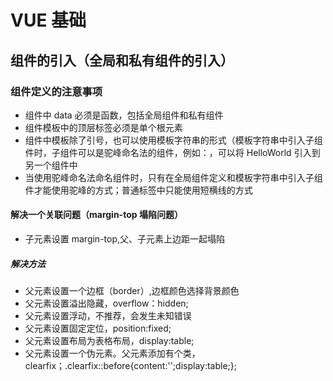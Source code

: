 # VUE 基础

## 组件的引入（全局和私有组件的引入）

### 组件定义的注意事项

-   组件中 data 必须是函数，包括全局组件和私有组件
-   组件模板中的顶层标签必须是单个根元素
-   组件中模板除了引号，也可以使用模板字符串的形式（模板字符串中引入子组件时，子组件可以是驼峰命名法的组件，例如：<HelloWorld></HelloWorld>，可以将 HelloWorld 引入到另一个组件中
-   当使用驼峰命名法命名组件时，只有在全局组件定义和模板字符串中引入子组件才能使用驼峰的方式；普通标签中只能使用短横线的方式

#### 解决一个关联问题（margin-top 塌陷问题）

-   子元素设置 margin-top,父、子元素上边距一起塌陷

##### 解决方法

-   父元素设置一个边框（border）,边框颜色选择背景颜色
-   父元素设置溢出隐藏，overflow：hidden;
-   父元素设置浮动，不推荐，会发生未知错误
-   父元素设置固定定位，position:fixed;
-   父元素设置布局为表格布局，display:table;
-   父元素设置一个伪元素。父元素添加有个类，clearfix；.clearfix::before{content:'';display:table;};
